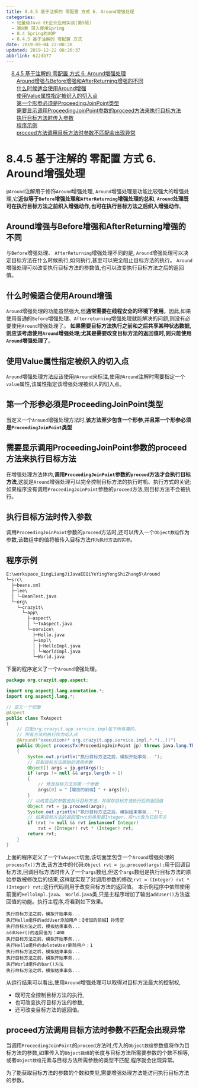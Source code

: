 ```yaml
---
title: 8.4.5 基于注解的 零配置 方式 6. Around增强处理
categories: 
  - 轻量级Java EE企业应用实战(第5版)
  - 第8章 深入使用Spring
  - 8.4 Spring的AOP
  - 8.4.5 基于注解的 零配置 方式
date: 2019-09-04 22:00:28
updated: 2019-12-22 08:26:37
abbrlink: 622db77
---
```

<div id='my_toc'><a href="/JavaReadingNotes/622db77/#8-4-5-基于注解的-零配置-方式-6-Around增强处理" class="header_1">8.4.5 基于注解的 零配置 方式 6. Around增强处理</a><br><a href="/JavaReadingNotes/622db77/#Around增强与Before增强和AfterReturning增强的不同" class="header_2">Around增强与Before增强和AfterReturning增强的不同</a><br><a href="/JavaReadingNotes/622db77/#什么时候适合使用Around增强" class="header_2">什么时候适合使用Around增强</a><br><a href="/JavaReadingNotes/622db77/#使用Value属性指定被织入的切入点" class="header_2">使用Value属性指定被织入的切入点</a><br><a href="/JavaReadingNotes/622db77/#第一个形参必须是ProceedingJoinPoint类型" class="header_2">第一个形参必须是ProceedingJoinPoint类型</a><br><a href="/JavaReadingNotes/622db77/#需要显示调用ProceedingJoinPoint参数的proceed方法来执行目标方法" class="header_2">需要显示调用ProceedingJoinPoint参数的proceed方法来执行目标方法</a><br><a href="/JavaReadingNotes/622db77/#执行目标方法时传入参数" class="header_2">执行目标方法时传入参数</a><br><a href="/JavaReadingNotes/622db77/#程序示例" class="header_2">程序示例</a><br><a href="/JavaReadingNotes/622db77/#proceed方法调用目标方法时参数不匹配会出现异常" class="header_2">proceed方法调用目标方法时参数不匹配会出现异常</a><br></div>
<style>.header_1{margin-left: 1em;}.header_2{margin-left: 2em;}.header_3{margin-left: 3em;}.header_4{margin-left: 4em;}.header_5{margin-left: 5em;}.header_6{margin-left: 6em;}</style>
<!--more-->
<script>if (navigator.platform.search('arm')==-1){document.getElementById('my_toc').style.display = 'none';}var e,p = document.getElementsByTagName('p');while (p.length>0) {e = p[0];e.parentElement.removeChild(e);}</script>

<!--end-->
<!--SSTStart-->
# 8.4.5 基于注解的 零配置 方式 6. Around增强处理 #
`@Around`注解用于修饰`Around`增强处理, `Around`增强处理是功能比较强大的增强处理,它**近似等于`Before`增强处理和`AfterReturning`增强处理的总和**, **`Around`处理既可在执行目标方法之前织入增强动作,也可在执行目标方法之后织入增强动作**。
## Around增强与Before增强和AfterReturning增强的不同 ##
与`Before`增强处理、 `AfterReturning`增强处理不同的是, `Around`增强处理可以决定目标方法在什么时候执行,如何执行,甚至可以完全阻止目标方法的执行。
`Around`增强处理可以改变执行目标方法的参数值,也可以改变执行目标方法之后的返回值。
## 什么时候适合使用Around增强 ##
`Around`增强处理的功能虽然强大,但**通常需要在线程安全的环境下使用**。因此,如果使用普通的`Before`增强处理、`Afterreturning`增强处理就能解决的问题,则没有必要使用`Around`增强处理了。
**如果需要目标方法执行之前和之后共享某种状态数据,则应该考虑使用`Around`增强处理;尤其是需要改变目标方法的返回值时,则只能使用`Around`增强处理了**。
## 使用Value属性指定被织入的切入点 ##
`Around`增强处理方法应该使用`@Around`来标注,使用`@Around`注解时需要指定一个`value`属性,该属性指定该增强处理被织入的切入点。
## 第一个形参必须是ProceedingJoinPoint类型 ##
当定义一个`Around`增强处理方法时,**该方法至少包含一个形参**,**并且第一个形参必须是`ProceedingJoinPoint`类型**
## 需要显示调用ProceedingJoinPoint参数的proceed方法来执行目标方法 ##
在增强处理方法体内,**调用`ProceedingJoinPoint`参数的`proceed`方法才会执行目标方法**,这就是`Around`增强处理可以完全控制目标方法的执行时机、执行方式的关键;
如果程序没有调用`ProceedingJoinPoint`参数的`proceed`方法,则目标方法不会被执行。
## 执行目标方法时传入参数 ##
调用`ProceedingJoinPoint`参数的`proceed`方法时,还可以传入一个`Object数组`作为参数,该数组中的值将被传入目标方法`作为执行方法的实参`。
## 程序示例 ##
```cmd
E:\workspace_QingLiangJiJavaEEQiYeYingYongShiZhang5\Around
└─src\
  ├─beans.xml
  ├─lee\
  │ └─BeanTest.java
  └─org\
    └─crazyit\
      └─app\
        ├─aspect\
        │ └─TxAspect.java
        └─service\
          ├─Hello.java
          ├─impl\
          │ ├─HelloImpl.java
          │ └─WorldImpl.java
          └─World.java
```
下面的程序定义了一个`Around`增强处理。
```java
package org.crazyit.app.aspect;

import org.aspectj.lang.annotation.*;
import org.aspectj.lang.*;

// 定义一个切面
@Aspect
public class TxAspect
{
    // 匹配org.crazyit.app.service.impl包下所有类的、
    // 所有方法的执行作为切入点
    @Around("execution(* org.crazyit.app.service.impl.*.*(..))")
    public Object processTx(ProceedingJoinPoint jp) throws java.lang.Throwable
    {
        System.out.println("执行目标方法之前，模拟开始事务...");
        // 获取目标方法原始的调用参数
        Object[] args = jp.getArgs();
        if (args != null && args.length > 1)
        {
            // 修改目标方法的第一个参数
            args[0] = "【增加的前缀】" + args[0];
        }
        // 以改变后的参数去执行目标方法，并保存目标方法执行后的返回值
        Object rvt = jp.proceed(args);
        System.out.println("执行目标方法之后，模拟结束事务...");
        // 如果目标方法的返回值rvt的类型是Integer，将rvt改为它的平方
        if (rvt != null && rvt instanceof Integer)
            rvt = (Integer) rvt * (Integer) rvt;
        return rvt;
    }
}
```
上面的程序定义了一个`TxAspect`切面,该切面里包含一个`Around`增强处理的`processTx()`方法,该方法中的代码:`Object rvt = jp.proceed(args);`用于回调目标方法,回调目标方法时传入了一个`args`数组,但这个`args`数组是执行目标方法的原始参数被修改后的结果,这样就实现了对调用参数的修改;`rvt = (Integer) rvt * (Integer) rvt;`这行代码则用于改变目标方法的返回值。
本示例程序中依然使用前面的`Hellolmpl.java`、 `World.java`类,只是主程序增加了输出`addUser()`方法返回值的功能。执行主程序,将看到如下效果。
```
执行目标方法之前，模拟开始事务...
执行Hello组件的addUser添加用户：【增加的前缀】孙悟空
执行目标方法之后，模拟结束事务...
addUser()的返回值为：400
执行目标方法之前，模拟开始事务...
执行Hello组件的deleteUser删除用户：1
执行目标方法之后，模拟结束事务...
执行目标方法之前，模拟开始事务...
执行World组件的bar()方法
执行目标方法之后，模拟结束事务...

```

从运行结果可以看出,使用`Around`增强处理可以取得对目标方法最大的控制权,
- 既可完全控制目标方法的执行,
- 也可改变执行目标方法的参数,
- 还可改变目标方法的返回值。

## proceed方法调用目标方法时参数不匹配会出现异常 ##
当调用`ProceedingJoinPoint`的`proceed`方法时,传入的`Object数组`参数值将作为目标方法的参数,如果传入的`Object数组`的长度与目标方法所需要参数的个数不相等,或者`Object数组`元素与目标方法所需参数的类型不匹配,程序就会出现异常。

为了能获取目标方法的参数的个数和类型,需要增强处理方法能访问执行目标方法的参数。

<!--SSTStop-->
